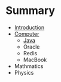 # Summary

* [Introduction](README.md)
* [Computer](computer.md)
  * [Java](computer/java.md)
  * Oracle
  * Redis
  * MacBook
* Mathmatics
* Physics

